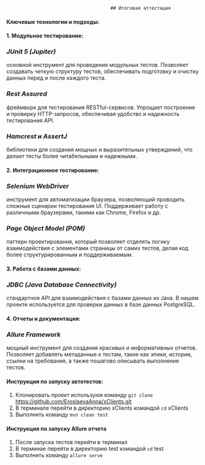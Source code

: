                                           ## Итоговая аттестация

#### Ключевые технологии и подходы:

#### 1. Модульное тестирование:
### _JUnit 5 (Jupiter)_
основной инструмент для проведения модульных тестов. Позволяет создавать четкую структуру тестов, обеспечивать подготовку и очистку данных перед и после каждого теста.
### _Rest Assured_
фреймворк для тестирования RESTful-сервисов. Упрощает построение и проверку HTTP-запросов, обеспечивая удобство и надежность тестирования API.
### _Hamcrest и AssertJ_
библиотеки для создания мощных и выразительных утверждений, что делает тесты более читабельными и надежными.

#### 2. Интеграционное тестирование:
### _Selenium WebDriver_  
инструмент для автоматизации браузера, позволяющий проводить сложные сценарии тестирования UI. Поддерживает работу с различными браузерами, такими как Chrome, Firefox и др.
### _Page Object Model (POM)_ 
паттерн проектирования, который позволяет отделять логику взаимодействия с элементами страницы от самих тестов, делая код более структурированным и поддерживаемым.

#### 3. Работа с базами данных:
### _JDBC (Java Database Connectivity)_ 
стандартное API для взаимодействия с базами данных из Java. В нашем проекте используется для проверки данных в базе данных PostgreSQL.

#### 4. Отчеты и документация:
### _Allure Framework_
мощный инструмент для создания красивых и информативных отчетов. Позволяет добавлять метаданные к тестам, такие как эпики, истории, ссылки на требования, а также пошагово описывать выполнение тестов.

#### Инструкция по запуску автотестов:
1. Клонировать проект используюя команду `git clone` https://github.com/EroslaevaAnna/xClients.git
2. В терминале перейти в директорию xClients командой `cd` xClients
3. Выполнить команду `mvn clean test`
   
#### Инструкция по запуску Allure отчета 
1. После запуска тестов перейти в терминал 
2. В терминае перейти в директорию test командой `cd` test
3. Выполнить команду `allure serve`

